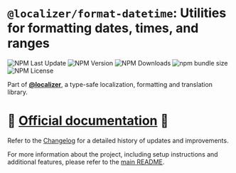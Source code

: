 # `@localizer/format-datetime`: Utilities for formatting dates, times, and ranges

![NPM Last Update](https://img.shields.io/npm/last-update/%40localizer%2Fformat-datetime)
![NPM Version](https://img.shields.io/npm/v/%40localizer%2Fformat-datetime)
![NPM Downloads](https://img.shields.io/npm/dm/%40localizer%2Fformat-datetime)
![npm bundle size](https://img.shields.io/bundlephobia/min/%40localizer%2Fformat-datetime)
![NPM License](https://img.shields.io/npm/l/%40localizer%2Fformat-datetime)

Part of [**@localizer**](https://124c4a.github.io/localizer), a type-safe localization, formatting and translation library.

# 📖 [Official documentation](https://124c4a.github.io/localizer) 📖

Refer to the [Changelog](./CHANGELOG.md) for a detailed history of updates and improvements.

For more information about the project, including setup instructions and additional features, please refer to the [main README](../../README.md).
